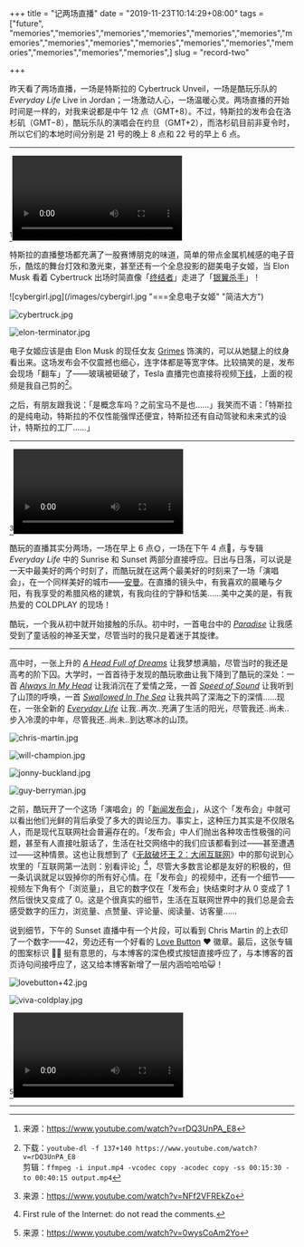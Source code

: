 +++
title = "记两场直播"
date = "2019-11-23T10:14:29+08:00"
tags = ["future", "memories","memories","memories","memories","memories","memories","memories","memories","memories","memories","memories","memories","memories","memories","memories","memories",]
slug = "record-two"

+++

昨天看了两场直播，一场是特斯拉的 Cybertruck Unveil，一场是酷玩乐队的 *Everyday Life* Live in Jordan；一场激动人心，一场温暖心灵。两场直播的开始时间是一样的，对我来说都是中午 12 点（GMT+8）。不过，特斯拉的发布会在洛杉矶（GMT−8），酷玩乐队的演唱会在约旦（GMT+2），而洛杉矶目前非夏令时，所以它们的本地时间分别是 21 号的晚上 8 点和 22 号的早上 6 点。

---

[^1]<video src="QmdDKBoCbLdjwdK9cJX5w9y3xBU1ecrBrXYQ4WYaGmh6jH" controls title="Cybertruck Unveil"></video>

特斯拉的直播整场都充满了一股赛博朋克的味道，简单的带点金属机械感的电子音乐，酷炫的舞台灯效和激光束，甚至还有一个全息投影的甜美电子女姬，当 Elon Musk 看着 Cybertruck 出场时简直像「[终结者](https://en.wikipedia.org/wiki/The_Terminator)」走进了「[银翼杀手](https://en.wikipedia.org/wiki/Blade_Runner_2049)」！

![cybergirl.jpg](/images/cybergirl.jpg "===全息电子女姬" "简洁大方")

![cybertruck.jpg](/images/cybertruck.jpg "台上与台下")

![elon-terminator.jpg](/images/elon-terminator.jpg "酷似终结者的 Elon Musk")

电子女姬应该是由 Elon Musk 的现任女友 [Grimes](https://www.instagram.com/grimes/) 饰演的，可以从她腿上的纹身看出来。这场发布会不仅震撼也细心，连字体都是等宽字体。比较搞笑的是，发布会现场「翻车」了——玻璃被砸破了，Tesla 直播完也直接将视频[下线](https://www.youtube.com/watch?v=NcROXiN_cdE)，上面的视频是我自己剪的[^2]。

之后，有朋友跟我说：「是概念车吗？之前宝马不是也……」我笑而不语：「特斯拉的是纯电动，特斯拉的不仅性能强悍还便宜，特斯拉还有自动驾驶和未来式的设计，特斯拉的工厂……」

---

[^3]<video src="QmZtn32kdPHVi6QbYvCRWC9ircRkrFbL9NopxpywD9ASZe" controls title="Sunrise"></video>

酷玩的直播其实分两场，一场在早上 6 点🌞，一场在下午 4 点🌙，与专辑 *Everyday Life* 中的 Sunrise 和 Sunset 两部分直接呼应。日出与日落，可以说是一天中最美好的两个时刻了，而酷玩就在这两个最美好的时刻来了一场「演唱会」，在一个同样美好的城市——[安曼](https://en.wikipedia.org/wiki/Amman)。在直播的镜头中，有我喜欢的晨曦与夕阳，有我享受的希腊风格的建筑，有我向往的宁静和恬美……美中之美的是，有我热爱的 COLDPLAY 的现场！

酷玩，一个我从初中就开始接触的乐队。初中时，一首电台中的 [*Paradise*](/coldplay/paradise/) 让我感受到了童话般的神圣天堂，尽管当时的我只是着迷于其旋律。

---

高中时，一张上升的 [*A Head Full of Dreams*](https://en.wikipedia.org/wiki/A_Head_Full_of_Dreams) 让我梦想满脑，尽管当时的我还是高考的阶下囚。大学时，一首首待于发现的酷玩歌曲让我下降到了酷玩的深处：一首 [*Always In My Head*](/life/always-in-my-head/) 让我消沉在了爱情之笼，一首 [*Speed of Sound*](/life/speed-of-sound/) 让我听到了山顶的呼唤，一首 [*Swallowed In The Sea*](/coldplay/swallowed-in-the-sea-live/) 让我共鸣了深海之下的深情……现在，一张全新的 [*Everyday Life*](https://en.wikipedia.org/wiki/Everyday_Life_(Coldplay_album)) 让我..再次..充满了生活的阳光，尽管我还..尚未..步入冷漠的中年，尽管我还..尚未..到达寒冰的山顶。

![chris-martin.jpg](/images/chris-martin.jpg "Chris Martin")

![will-champion.jpg](/images/will-champion.jpg "Will Champion")

![jonny-buckland.jpg](/images/jonny-buckland.jpg "Jonny Buckland")

![guy-berryman.jpg](/images/guy-berryman.jpg "Guy Berryman")

之前，酷玩开了一个这场「演唱会」的「[新闻发布会](https://www.youtube.com/watch?v=x75EsCYCXLU)」，从这个「发布会」中就可以看出他们光鲜的背后承受了多大的舆论压力。事实上，这种压力其实是不仅限名人，而是现代互联网社会普遍存在的。「发布会」中人们抛出各种攻击性极强的问题，甚至有人直接吐脏话了，生活在社交网络中的我们应该都看到过——甚至遭遇过——这种情景。这也让我想到了《[无敌破坏王 2：大闹互联网](https://en.wikipedia.org/wiki/Ralph_Breaks_the_Internet)》中的那句说到心坎里的「互联网第一法则：别看评论」[^4]，尽管大多数言论都是友好的积极的，但一条讥讽就足以毁掉你的所有好心情。在「发布会」的视频中，还有一个细节——视频左下角有个「浏览量」，且它的数字仅在「发布会」快结束时才从 0 变成了 1 然后很快又变成了 0。这是个很真实的细节，生活在互联网世界中的我们总是会去感受数字的压力，浏览量、点赞量、评论量、阅读量、访客量……

说到细节，下午的 Sunset 直播中有一个片段，可以看到 Chris Martin 的上衣印了一个数字——42，旁边还有一个好看的 [Love Button](https://www.lovebutton.org/) ❤ 徽章。最后，这张专辑的图案标识 🌙🌞 挺有意思的，与本博客的深色模式按钮直接呼应了，与本博客的首页诗句间接呼应了，这又给本博客新增了一层内涵哈哈哈😺！

![lovebutton+42.jpg](/images/lovebutton+42.jpg "无处不在的 42")

![viva-coldplay.jpg](/images/viva-coldplay.jpg "VIVA COLDPLAY!")

[^5]<video src="QmWDXUNHJUJ5wBp9VkeK27bS7YqcXbEcCmnMNNmnbVTmk6" controls title="Sunset"></video>

---

[^1]: 来源：https://www.youtube.com/watch?v=rDQ3UnPA_E8
[^2]: 下载：`youtube-dl -f 137+140 https://www.youtube.com/watch?v=rDQ3UnPA_E8`<br>剪辑：`ffmpeg -i input.mp4 -vcodec copy -acodec copy -ss 00:15:30 -to 00:40:15 output.mp4`
[^3]: 来源：https://www.youtube.com/watch?v=NFf2VFREkZo
[^4]: First rule of the Internet: do not read the comments.
[^5]: 来源：https://www.youtube.com/watch?v=0wysCoAm2Yo
